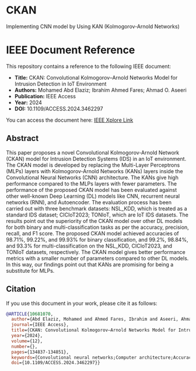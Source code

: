 # CKAN
Implementing CNN model by Using KAN (Kolmogorov-Arnold Networks)

# IEEE Document Reference

This repository contains a reference to the following IEEE document:

- **Title:** CKAN: Convolutional Kolmogorov–Arnold Networks Model for Intrusion Detection in IoT Environment
- **Authors:** Mohamed Abd Elaziz; Ibrahim Ahmed Fares; Ahmad O. Aseeri
- **Publication:** IEEE Access
- **Year:** 2024
- **DOI:** 10.1109/ACCESS.2024.3462297

You can access the document here: [IEEE Xplore Link](https://ieeexplore.ieee.org/document/10681070)

## Abstract
This paper proposes a novel Convolutional Kolmogorov-Arnold Network (CKAN) model for Intrusion Detection Systems (IDS) in an IoT environment. The CKAN model is developed by replacing the Multi-Layer Perceptrons (MLPs) layers with Kolmogorov-Arnold Networks (KANs) layers inside the Convolutional Neural Networks (CNN) architecture. The KANs give high performance compared to the MLPs layers with fewer parameters. The performance of the proposed CKAN model has been evaluated against other well-known Deep Learning (DL) models like CNN, recurrent neural networks (RNN), and Autoencoder. The evaluation process has been carried out with three benchmark datasets: NSL_KDD, which is treated as a standard IDS dataset; CICIoT2023; TONIoT, which are IoT IDS datasets. The results point out the superiority of the CKAN model over other DL models for both binary and multi-classification tasks as per the accuracy, precision, recall, and F1 score. The proposed CKAN model achieved accuracies of 98.71%, 99.22%, and 99.93% for binary classification, and 99.2%, 98.84%, and 93.3% for multi-classification on the NSL_KDD, CICIoT2023, and TONIoT datasets, respectively. The CKAN model gives better performance metrics with a smaller number of parameters compared to other DL models. In this way, our findings point out that KANs are promising for being a substitute for MLPs.

## Citation
If you use this document in your work, please cite it as follows:

```bibtex
@ARTICLE{10681070,
  author={Abd Elaziz, Mohamed and Ahmed Fares, Ibrahim and Aseeri, Ahmad O.},
  journal={IEEE Access}, 
  title={CKAN: Convolutional Kolmogorov–Arnold Networks Model for Intrusion Detection in IoT Environment}, 
  year={2024},
  volume={12},
  number={},
  pages={134837-134851},
  keywords={Convolutional neural networks;Computer architecture;Accuracy;Splines (mathematics);Computational modeling;Deep learning;Intrusion detection;Kolmogorov-Arnold networks (KANs);multi-layer perceptrons;deep learning;intrusion detection systems (IDS);IoT},
  doi={10.1109/ACCESS.2024.3462297}}
